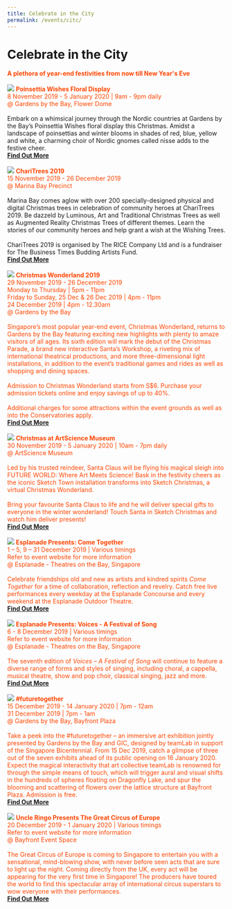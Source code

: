 ```yaml
---
title: Celebrate in the City 
permalink: /events/citc/
---
```


# Celebrate in the City
<font color="orangered"><b>A plethora of year-end festivities from now till New Year's Eve</b></font>
<br>
    <br>
     <a href="https://www.gardensbythebay.com.sg/en/whats-on/calendar-of-events/poinsettia-wishes-2019.html?utm_source=CitC&utm_medium=Ad&utm_campaign=Poinsettia2019&utm_term=All&utm_content=Nov4"> <img src="/images/(M)PoinsettiaWishes.jpg" /></a>
      <font color="orangered"><b>Poinsettia Wishes Floral Display</b></font>
      <font color="orangered"><br>8 November 2019 - 5 January 2020 | 9am - 9pm daily</font>
      <font color="orangered"><br> @ Gardens by the Bay, Flower Dome </font>
      <br>
      <br>Embark on a whimsical journey through the Nordic countries at Gardens by the Bay’s Poinsettia Wishes floral display this Christmas. Amidst a landscape of poinsettias and winter blooms in shades of red, blue, yellow and white, a charming choir of Nordic gnomes called nisse adds to the festive cheer.
      <font color="orangered"><b><br><a href="https://www.gardensbythebay.com.sg/en/whats-on/calendar-of-events/poinsettia-wishes-2019.html?utm_source=CitC&utm_medium=Ad&utm_campaign=Poinsettia2019&utm_term=All&utm_content=Nov4">Find Out More</a></b></font>
      <br>
      <br>
     <a href="http://facebook.com/BTBAF"> <img src="/images/(M)ChariTrees2019.jpg" /></a>
      <font color="orangered"><b>ChariTrees 2019</b></font>
      <font color="orangered"><br>15 November 2019 - 26 December 2019</font>
      <font color="orangered"><br> @ Marina Bay Precinct </font>
      <br>
      <br>Marina Bay comes aglow with over 200 specially-designed physical and digital Christmas trees in celebration of community heroes at ChariTrees 2019. Be dazzeld by Luminous, Art and Traditional Christmas Trees as well as Augmented Reality Christmas Trees of different themes.  Learn the stories of our community heroes and help grant a wish at the Wishing Trees.
      <br>
      <br>ChariTrees 2019 is organised by The RICE Company Ltd and is a fundraiser for The Business Times Budding Artists Fund.
      <font color="orangered"><b><br><a href="http://facebook.com/BTBAF">Find Out More</a></b></font>
      <br>
      <br>
     <a href="https://www.christmaswonderland.sg"> <img src="/images/(M)ChristmasWonderland2019.jpg" /></a>
      <font color="orangered"><b>Christmas Wonderland 2019</b></font>
      <font color="orangered"><br>29 November 2019 - 26 December 2019</font>
      <font color="orangered"><br>Monday to Thursday | 5pm - 11pm
      <font color="orangered"><br>Friday to Sunday, 25 Dec & 26 Dec 2019 | 4pm - 11pm
      <font color="orangered"><br>24 December 2019 | 4pm - 12.30am</font>
      <font color="orangered"><br> @ Gardens by the Bay </font>
      <br>
      <br>Singapore’s most popular year-end event, Christmas Wonderland, returns to Gardens by the Bay featuring exciting new highlights with plenty to amaze visitors of all ages. Its sixth edition will mark the debut of the Christmas Parade, a brand new interactive Santa’s Workshop, a riveting mix of international theatrical productions, and more three-dimensional light installations, in addition to the event’s traditional games and rides as well as shopping and dining spaces.
      <br>
      <br>
Admission to Christmas Wonderland starts from S$6. Purchase your admission tickets online and enjoy savings of up to 40%.
      <br>
      <br>
Additional charges for some attractions within the event grounds as well as into the Conservatories apply.
      <font color="orangered"><b><br><a href="https://www.christmaswonderland.sg">Find Out More</a></b></font>
      <br>
      <br>
     <a href="https://www.marinabaysands.com/artsciencemuseum"> <img src="/images/(M)ChristmasAtAsm.jpg" /></a>
      <font color="orangered"><b>Christmas at ArtScience Museum</b></font>
      <font color="orangered"><br>30 November 2019 - 5 January 2020 | 10am - 7pm daily</font>
      <font color="orangered"><br> @ ArtScience Museum </font>
      <br>
      <br>Led by his trusted reindeer, Santa Claus will be flying his magical sleigh into FUTURE WORLD: Where Art Meets Science! Bask in the festivity cheers as the iconic Sketch Town installation transforms into Sketch Christmas, a virtual Christmas Wonderland.
<br>
<br>
Bring your favourite Santa Claus to life and he will deliver special gifts to everyone in the winter wonderland! 
Touch Santa in Sketch Christmas and watch him deliver presents!
      <font color="orangered"><b><br><a href="https://www.marinabaysands.com/artsciencemuseum">Find Out More</a></b></font>
      <br>
      <br>
     <a href="https://www.esplanade.com/festivals-and-series/come-together/2019"> <img src="/images/(M)Esplanade-ComeTogether.jpg" /></a>
      <font color="orangered"><b>Esplanade Presents: Come Together</b></font>
      <font color="orangered"><br>1 – 5, 9 – 31  December 2019 | Various timings</font>
      <font color="orangered"><br>Refer to event website for more information</font>
      <font color="orangered"><br> @ Esplanade - Theatres on the Bay, Singapore </font>
      <br>
      <br>Celebrate friendships old and new as artists and kindred spirits <i>Come Together</i> for a time of collaboration, reflection and revelry. Catch free live performances every weekday at the Esplanade Concourse and every weekend at the Esplanade Outdoor Theatre.
      <font color="orangered"><b><br><a href="https://www.esplanade.com/festivals-and-series/come-together/2019">Find Out More</a></b></font>
      <br>
      <br>
     <a href="https://www.esplanade.com/voices"> <img src="/images/(M)Esplanade-Voices.jpg" /></a>
      <font color="orangered"><b>Esplanade Presents: Voices - A Festival of Song</b></font>
      <font color="orangered"><br>6 - 8 December 2019 | Various timings</font>
      <font color="orangered"><br>Refer to event website for more information</font>
      <font color="orangered"><br> @ Esplanade - Theatres on the Bay, Singapore </font>
      <br>
      <br>The seventh edition of <i>Voices – A Festival of Song</i> will continue to feature a diverse range of forms and styles of singing, including choral, a cappella, musical theatre, show and pop choir, classical singing, jazz and more.
      <font color="orangered"><b><br><a href="https://www.esplanade.com/voices">Find Out More</a></b></font>
      <br>
      <br>
     <a href="https://www.gardensbythebay.com.sg/en/whats-on/calendar-of-events/future-together.html?utm_source=CitC&utm_medium=Ad&utm_campaign=FutureTogether&utm_term=All&utm_content=Nov4"> <img src="/images/(M)futuretogether.jpg" /></a>
      <font color="orangered"><b>#futuretogether</b></font>
      <font color="orangered"><br>15 December 2019 - 14 January 2020 | 7pm - 12am</font>
      <font color="orangered"><br>31 December 2019 | 7pm - 1am</font>
      <font color="orangered"><br> @ Gardens by the Bay, Bayfront Plaza </font>
      <br>
      <br>Take a peek into the #futuretogether – an immersive art exhibition jointly presented by Gardens by the Bay and GIC, designed by teamLab in support of the Singapore Bicentennial. From 15 Dec 2019, catch a glimpse of three out of the seven exhibits ahead of its public opening on 16 January 2020. Expect the magical interactivity that art collective teamLab is renowned for through the simple means of touch, which will trigger aural and visual shifts in the hundreds of spheres floating on Dragonfly Lake, and spur the blooming and scattering of flowers over the lattice structure at Bayfront Plaza.
Admission is free. 
      <font color="orangered"><b><br><a href="https://www.gardensbythebay.com.sg/en/whats-on/calendar-of-events/future-together.html?utm_source=CitC&utm_medium=Ad&utm_campaign=FutureTogether&utm_term=All&utm_content=Nov4">Find Out More</a></b></font>
      <br>
      <br>
     <a href="https://www.uncleringo.com/circus"> <img src="/images/(M)UncleRingoGCE.jpg" /></a>
      <font color="orangered"><b>Uncle Ringo Presents The Great Circus of Europe</b></font>
      <font color="orangered"><br>20 December 2019 - 1 January 2020 | Various timings</font>
      <font color="orangered"><br>Refer to event website for more information</font>
      <font color="orangered"><br> @ Bayfront Event Space </font>
      <br>
      <br>The Great Circus of Europe is coming to Singapore to entertain you with a sensational, mind-blowing show, with never before seen acts that are sure to light up the night. Coming directly from the UK, every act will be appearing for the very first time in Singapore! The producers have toured the world to find this spectacular array of international circus superstars to wow everyone with their performances.
      <font color="orangered"><b><br><a href="https://www.uncleringo.com/circus">Find Out More</a></b></font>
      <br>

